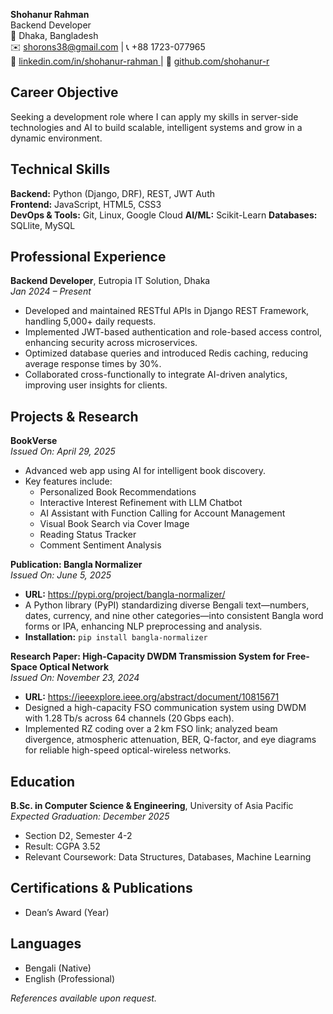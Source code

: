
**Shohanur Rahman**  
Backend Developer  
📍 Dhaka, Bangladesh  
✉️ shorons38@gmail.com  |  📞 +88 1723-077965  
🔗 [linkedin.com/in/shohanur-rahman ](https://www.linkedin.com/in/shohanur-rahman-4a935232a/) |  🐙 [github.com/shohanur-r](https://github.com/shohanur-shoron)



## Career Objective
Seeking a development role where I can apply my skills in server-side technologies and AI to build scalable, intelligent systems and grow in a dynamic environment.



## Technical Skills
**Backend:** Python (Django, DRF), REST, JWT Auth  
**Frontend:** JavaScript, HTML5, CSS3  
**DevOps & Tools:** Git, Linux, Google Cloud
**AI/ML:** Scikit-Learn
**Databases:** SQLlite, MySQL



## Professional Experience

**Backend Developer**, Eutropia IT Solution, Dhaka  
*Jan 2024 – Present*  
- Developed and maintained RESTful APIs in Django REST Framework, handling 5,000+ daily requests.  
- Implemented JWT-based authentication and role-based access control, enhancing security across microservices.  
- Optimized database queries and introduced Redis caching, reducing average response times by 30%.  
- Collaborated cross-functionally to integrate AI-driven analytics, improving user insights for clients.



## Projects & Research

**BookVerse**  
*Issued On: April 29, 2025*  
- Advanced web app using AI for intelligent book discovery.  
- Key features include:  
  - Personalized Book Recommendations  
  - Interactive Interest Refinement with LLM Chatbot  
  - AI Assistant with Function Calling for Account Management  
  - Visual Book Search via Cover Image  
  - Reading Status Tracker  
  - Comment Sentiment Analysis  

**Publication: Bangla Normalizer**  
*Issued On: June 5, 2025*  
- **URL:** https://pypi.org/project/bangla-normalizer/  
- A Python library (PyPI) standardizing diverse Bengali text—numbers, dates, currency, and nine other categories—into consistent Bangla word forms or IPA, enhancing NLP preprocessing and analysis.  
- **Installation:** `pip install bangla-normalizer`

**Research Paper: High-Capacity DWDM Transmission System for Free-Space Optical Network**  
*Issued On: November 23, 2024*  
- **URL:** https://ieeexplore.ieee.org/abstract/document/10815671  
- Designed a high-capacity FSO communication system using DWDM with 1.28 Tb/s across 64 channels (20 Gbps each).  
- Implemented RZ coding over a 2 km FSO link; analyzed beam divergence, atmospheric attenuation, BER, Q-factor, and eye diagrams for reliable high-speed optical-wireless networks.



## Education
**B.Sc. in Computer Science & Engineering**, University of Asia Pacific  
*Expected Graduation: December 2025*  
- Section D2, Semester 4-2  
- Result: CGPA 3.52  
- Relevant Coursework: Data Structures, Databases, Machine Learning



## Certifications & Publications
- Dean’s Award (Year)



## Languages
- Bengali (Native)  
- English (Professional)



*References available upon request.*
